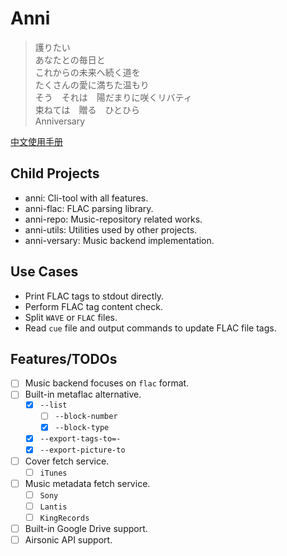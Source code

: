 # Anni

> 護りたい  
> あなたとの毎日と  
> これからの未来へ続く道を  
> たくさんの愛に満ちた温もり  
> そう　それは　陽だまりに咲くリバティ  
> 束ねては　贈る　ひとひら  
> Anniversary

[中文使用手册](https://anni.mmf.moe/)

## Child Projects

- anni: Cli-tool with all features.
- anni-flac: FLAC parsing library.
- anni-repo: Music-repository related works.
- anni-utils: Utilities used by other projects.
- anni-versary: Music backend implementation.

## Use Cases

- Print FLAC tags to stdout directly.
- Perform FLAC tag content check.
- Split `WAVE` or `FLAC` files.
- Read `cue` file and output commands to update FLAC file tags.

## Features/TODOs

- [ ] Music backend focuses on `flac` format.
- [ ] Built-in metaflac alternative.
    - [x] `--list`
        - [ ] `--block-number`
        - [x] `--block-type`
    - [x] `--export-tags-to=-`
    - [x] `--export-picture-to`
- [ ] Cover fetch service.
    - [ ] `iTunes`
- [ ] Music metadata fetch service.
    - [ ] `Sony`
    - [ ] `Lantis`
    - [ ] `KingRecords`
- [ ] Built-in Google Drive support.
- [ ] Airsonic API support.